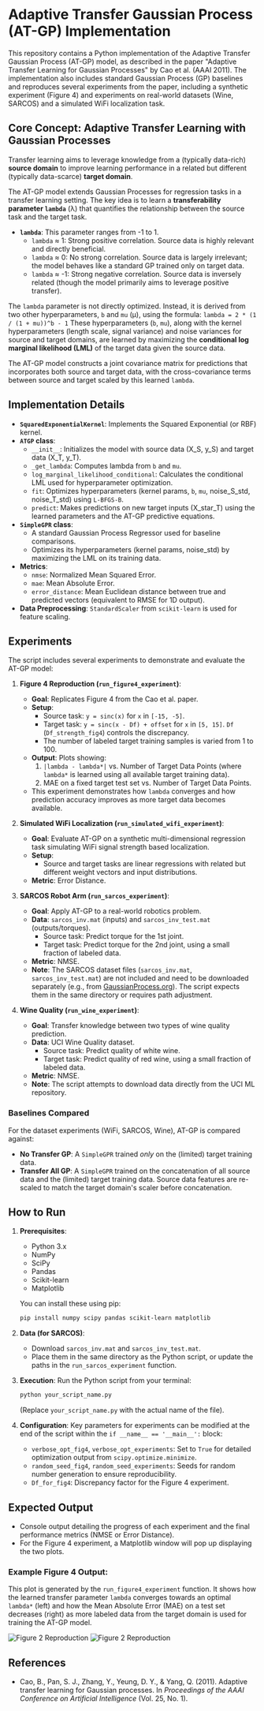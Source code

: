 # Adaptive Transfer Gaussian Process (AT-GP) Implementation

This repository contains a Python implementation of the Adaptive Transfer Gaussian Process (AT-GP) model, as described in the paper "Adaptive Transfer Learning for Gaussian Processes" by Cao et al. (AAAI 2011). The implementation also includes standard Gaussian Process (GP) baselines and reproduces several experiments from the paper, including a synthetic experiment (Figure 4) and experiments on real-world datasets (Wine, SARCOS) and a simulated WiFi localization task.

## Core Concept: Adaptive Transfer Learning with Gaussian Processes

Transfer learning aims to leverage knowledge from a (typically data-rich) **source domain** to improve learning performance in a related but different (typically data-scarce) **target domain**.

The AT-GP model extends Gaussian Processes for regression tasks in a transfer learning setting. The key idea is to learn a **transferability parameter `lambda`** (λ) that quantifies the relationship between the source task and the target task.

-   **`lambda`**: This parameter ranges from -1 to 1.
    -   `lambda` ≈ 1: Strong positive correlation. Source data is highly relevant and directly beneficial.
    -   `lambda` ≈ 0: No strong correlation. Source data is largely irrelevant; the model behaves like a standard GP trained only on target data.
    -   `lambda` ≈ -1: Strong negative correlation. Source data is inversely related (though the model primarily aims to leverage positive transfer).

The `lambda` parameter is not directly optimized. Instead, it is derived from two other hyperparameters, `b` and `mu` (µ), using the formula:
`lambda = 2 * (1 / (1 + mu))^b - 1`
These hyperparameters (`b`, `mu`), along with the kernel hyperparameters (length scale, signal variance) and noise variances for source and target domains, are learned by maximizing the **conditional log marginal likelihood (LML)** of the target data given the source data.

The AT-GP model constructs a joint covariance matrix for predictions that incorporates both source and target data, with the cross-covariance terms between source and target scaled by this learned `lambda`.

## Implementation Details

-   **`SquaredExponentialKernel`**: Implements the Squared Exponential (or RBF) kernel.
-   **`ATGP` class**:
    -   `__init__`: Initializes the model with source data (X_S, y_S) and target data (X_T, y_T).
    -   `_get_lambda`: Computes lambda from `b` and `mu`.
    -   `log_marginal_likelihood_conditional`: Calculates the conditional LML used for hyperparameter optimization.
    -   `fit`: Optimizes hyperparameters (kernel params, `b`, `mu`, noise_S_std, noise_T_std) using `L-BFGS-B`.
    -   `predict`: Makes predictions on new target inputs (X_star_T) using the learned parameters and the AT-GP predictive equations.
-   **`SimpleGPR` class**:
    -   A standard Gaussian Process Regressor used for baseline comparisons.
    -   Optimizes its hyperparameters (kernel params, noise_std) by maximizing the LML on its training data.
-   **Metrics**:
    -   `nmse`: Normalized Mean Squared Error.
    -   `mae`: Mean Absolute Error.
    -   `error_distance`: Mean Euclidean distance between true and predicted vectors (equivalent to RMSE for 1D output).
-   **Data Preprocessing**: `StandardScaler` from `scikit-learn` is used for feature scaling.

## Experiments

The script includes several experiments to demonstrate and evaluate the AT-GP model:

1.  **Figure 4 Reproduction (`run_figure4_experiment`)**:
    -   **Goal**: Replicates Figure 4 from the Cao et al. paper.
    -   **Setup**:
        -   Source task: `y = sinc(x)` for `x` in `[-15, -5]`.
        -   Target task: `y = sinc(x - Df) + offset` for `x` in `[5, 15]`. `Df` (`Df_strength_fig4`) controls the discrepancy.
        -   The number of labeled target training samples is varied from 1 to 100.
    -   **Output**: Plots showing:
        1.  `|lambda - lambda*|` vs. Number of Target Data Points (where `lambda*` is learned using all available target training data).
        2.  MAE on a fixed target test set vs. Number of Target Data Points.
    -   This experiment demonstrates how `lambda` converges and how prediction accuracy improves as more target data becomes available.

2.  **Simulated WiFi Localization (`run_simulated_wifi_experiment`)**:
    -   **Goal**: Evaluate AT-GP on a synthetic multi-dimensional regression task simulating WiFi signal strength based localization.
    -   **Setup**:
        -   Source and target tasks are linear regressions with related but different weight vectors and input distributions.
    -   **Metric**: Error Distance.

3.  **SARCOS Robot Arm (`run_sarcos_experiment`)**:
    -   **Goal**: Apply AT-GP to a real-world robotics problem.
    -   **Data**: `sarcos_inv.mat` (inputs) and `sarcos_inv_test.mat` (outputs/torques).
        -   Source task: Predict torque for the 1st joint.
        -   Target task: Predict torque for the 2nd joint, using a small fraction of labeled data.
    -   **Metric**: NMSE.
    -   **Note**: The SARCOS dataset files (`sarcos_inv.mat`, `sarcos_inv_test.mat`) are not included and need to be downloaded separately (e.g., from [GaussianProcess.org](http://www.gaussianprocess.org/gpml/data/)). The script expects them in the same directory or requires path adjustment.

4.  **Wine Quality (`run_wine_experiment`)**:
    -   **Goal**: Transfer knowledge between two types of wine quality prediction.
    -   **Data**: UCI Wine Quality dataset.
        -   Source task: Predict quality of white wine.
        -   Target task: Predict quality of red wine, using a small fraction of labeled data.
    -   **Metric**: NMSE.
    -   **Note**: The script attempts to download data directly from the UCI ML repository.

### Baselines Compared

For the dataset experiments (WiFi, SARCOS, Wine), AT-GP is compared against:
-   **No Transfer GP**: A `SimpleGPR` trained *only* on the (limited) target training data.
-   **Transfer All GP**: A `SimpleGPR` trained on the concatenation of all source data and the (limited) target training data. Source data features are re-scaled to match the target domain's scaler before concatenation.

## How to Run

1.  **Prerequisites**:
    -   Python 3.x
    -   NumPy
    -   SciPy
    -   Pandas
    -   Scikit-learn
    -   Matplotlib

    You can install these using pip:
    ```bash
    pip install numpy scipy pandas scikit-learn matplotlib
    ```

2.  **Data (for SARCOS)**:
    -   Download `sarcos_inv.mat` and `sarcos_inv_test.mat`.
    -   Place them in the same directory as the Python script, or update the paths in the `run_sarcos_experiment` function.

3.  **Execution**:
    Run the Python script from your terminal:
    ```bash
    python your_script_name.py
    ```
    (Replace `your_script_name.py` with the actual name of the file).

4.  **Configuration**:
    Key parameters for experiments can be modified at the end of the script within the `if __name__ == '__main__':` block:
    -   `verbose_opt_fig4`, `verbose_opt_experiments`: Set to `True` for detailed optimization output from `scipy.optimize.minimize`.
    -   `random_seed_fig4`, `random_seed_experiments`: Seeds for random number generation to ensure reproducibility.
    -   `Df_for_fig4`: Discrepancy factor for the Figure 4 experiment.

## Expected Output

-   Console output detailing the progress of each experiment and the final performance metrics (NMSE or Error Distance).
-   For the Figure 4 experiment, a Matplotlib window will pop up displaying the two plots.

### Example Figure 4 Output:

This plot is generated by the `run_figure4_experiment` function. It shows how the learned transfer parameter `lambda` converges towards an optimal `lambda*` (left) and how the Mean Absolute Error (MAE) on a test set decreases (right) as more labeled data from the target domain is used for training the AT-GP model.

![Figure 2 Reproduction](output1.png)
![Figure 2 Reproduction](output2.png)

## References

-   Cao, B., Pan, S. J., Zhang, Y., Yeung, D. Y., & Yang, Q. (2011). Adaptive transfer learning for Gaussian processes. In *Proceedings of the AAAI Conference on Artificial Intelligence* (Vol. 25, No. 1).

